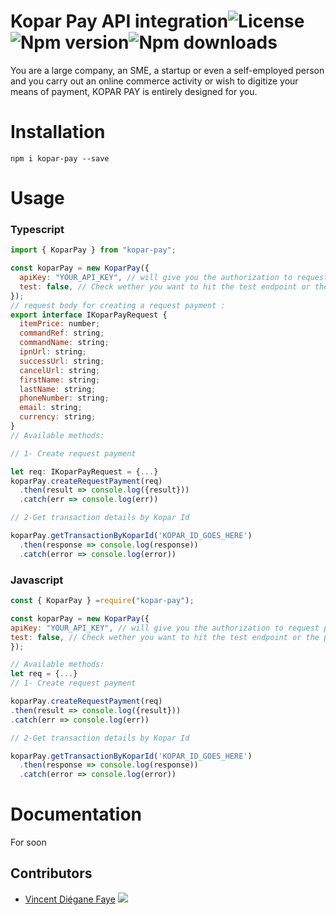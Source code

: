 # Kopar Pay API integration![License](https://img.shields.io/npm/l/kopar-pay)![Npm version](https://img.shields.io/npm/v/kopar-pay)![Npm downloads](https://img.shields.io/npm/dm/kopar-pay)

You are a large company, an SME, a startup or even a self-employed person and you carry out an online commerce activity or wish to digitize your means of payment, KOPAR PAY is entirely designed for you.

# Installation

`npm i kopar-pay --save`

# Usage

### Typescript

```js
import { KoparPay } from "kopar-pay";

const koparPay = new KoparPay({
  apiKey: "YOUR_API_KEY", // will give you the authorization to request payment
  test: false, // Check wether you want to hit the test endpoint or the production one
});
// request body for creating a request payment :
export interface IKoparPayRequest {
  itemPrice: number;
  commandRef: string;
  commandName: string;
  ipnUrl: string;
  successUrl: string;
  cancelUrl: string;
  firstName: string;
  lastName: string;
  phoneNumber: string;
  email: string;
  currency: string;
}
// Available methods:

// 1- Create request payment

let req: IKoparPayRequest = {...}
koparPay.createRequestPayment(req)
  .then(result => console.log({result}))
  .catch(err => console.log(err))

// 2-Get transaction details by Kopar Id

koparPay.getTransactionByKoparId('KOPAR_ID_GOES_HERE')
  .then(response => console.log(response))
  .catch(error => console.log(error))
```

### Javascript

```js
const { KoparPay } =require("kopar-pay");

const koparPay = new KoparPay({
apiKey: "YOUR_API_KEY", // will give you the authorization to request payment
test: false, // Check wether you want to hit the test endpoint or the production one
});

// Available methods:
let req = {...}
// 1- Create request payment

koparPay.createRequestPayment(req)
.then(result => console.log({result}))
.catch(err => console.log(err))

// 2-Get transaction details by Kopar Id

koparPay.getTransactionByKoparId('KOPAR_ID_GOES_HERE')
  .then(response => console.log(response))
  .catch(error => console.log(error))
```

# Documentation

For soon

## Contributors

- <a href="https://twitter.com/Tweentyceent" alt="Vincent Diégane Faye">Vincent Diégane Faye</a>
  [![](https://img.shields.io/twitter/follow/Tweentyceent?style=social)](https://twitter.com/Tweentyceent)

